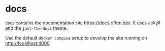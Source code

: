 <!--
Copyright 2020 - Offen Authors <hioffen@posteo.de>
SPDX-License-Identifier: Apache-2.0
-->

# docs

`docs` contains the documentation site <https://docs.offen.dev>. It uses Jekyll and the `just-the-docs` theme.

Use the default `docker compose` setup to develop the site running on <http://localhost:4000>
